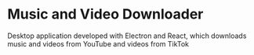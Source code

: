 # Music and Video Downloader

Desktop application developed with Electron and React, which downloads music and videos from YouTube and videos from TikTok